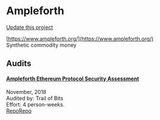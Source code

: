 
# Ampleforth

[Update this project](https://github.com/ConsenSys/blockchainSecurityDB/edit/master/projects/ampleforth.json)
  
[https://www.ampleforth.org/](https://www.ampleforth.org/)<br>
Synthetic commodity money


## Audits



#### [Ampleforth Ethereum Protocol Security Assessment](https://github.com/trailofbits/publications/blob/master/reviews/ampleforth.pdf)

November, 2018<br>
Audited by: Trail of Bits<br>Effort: 4 person-weeks.<br>
[Repo](https://github.com/ampleforth/market-oracle)[Repo](https://github.com/ampleforth/uFragments)
      

  




